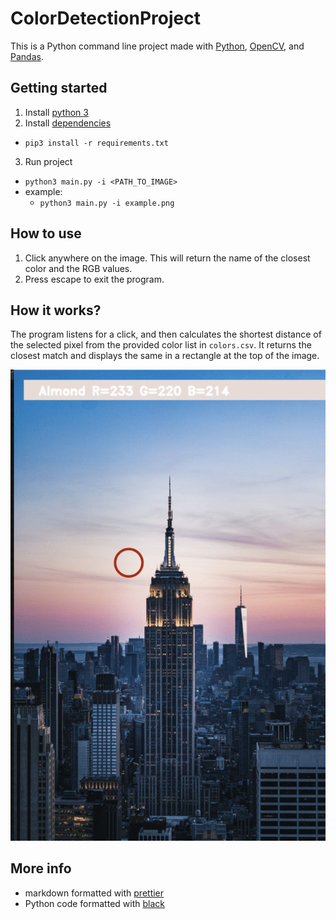 # ColorDetectionProject

This is a Python command line project made with [Python](https://www.python.org), [OpenCV](https://opencv.org), and [Pandas](https://pandas.pydata.org).

## Getting started

1. Install [python 3](https://www.python.org)
2. Install [dependencies](./requirements.txt)

- `pip3 install -r requirements.txt`

3. Run project

- `python3 main.py -i <PATH_TO_IMAGE>`
- example:
  - `python3 main.py -i example.png`

## How to use

1. Click anywhere on the image. This will return the name of the closest color and the RGB values.
2. Press escape to exit the program.

## How it works?

The program listens for a click, and then calculates the shortest distance of the selected pixel from the provided color list in `colors.csv`. It returns the closest match and displays the same in a rectangle at the top of the image.

![GIF representation of the project](./assets/ColorRecogGIF.gif)

## More info

- markdown formatted with [prettier](https://prettier.io)
- Python code formatted with [black](https://github.com/psf/black)
